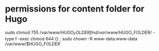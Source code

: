 # permissions for content folder for Hugo
sudo chmod 755 /var/www/$HUGO_FOLDER
find /var/www/$HUGO_FOLDER/ -type f -exec chmod 644 {} \;
sudo chown -R www-data:www-data /var/www/$HUGO_FOLDER
